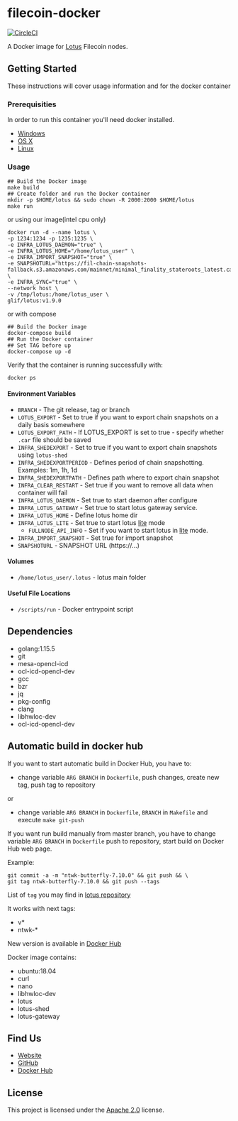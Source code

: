 # filecoin-docker

[![CircleCI](https://circleci.com/gh/glifio/filecoin-docker.svg?style=svg)](https://app.circleci.com/pipelines/github/glifio/filecoin-docker)

A Docker image for [Lotus](https://github.com/filecoin-project/lotus) Filecoin nodes.

## Getting Started

These instructions will cover usage information and for the docker container

### Prerequisities

In order to run this container you'll need docker installed.

- [Windows](https://docs.docker.com/windows/started)
- [OS X](https://docs.docker.com/mac/started/)
- [Linux](https://docs.docker.com/linux/started/)

### Usage
```shell
## Build the Docker image
make build
## Create folder and run the Docker container
mkdir -p $HOME/lotus && sudo chown -R 2000:2000 $HOME/lotus
make run
```
or using our image(intel cpu only)
```
docker run -d --name lotus \
-p 1234:1234 -p 1235:1235 \
-e INFRA_LOTUS_DAEMON="true" \
-e INFRA_LOTUS_HOME="/home/lotus_user" \
-e INFRA_IMPORT_SNAPSHOT="true" \
-e SNAPSHOTURL="https://fil-chain-snapshots-fallback.s3.amazonaws.com/mainnet/minimal_finality_stateroots_latest.car" \
-e INFRA_SYNC="true" \
--network host \
-v /tmp/lotus:/home/lotus_user \
glif/lotus:v1.9.0
```
or with compose
```shell
## Build the Docker image
docker-compose build
## Run the Docker container
## Set TAG before up
docker-compose up -d
```

Verify that the container is running successfully with:

```shell
docker ps
```

#### Environment Variables

- `BRANCH` - The git release, tag or branch
- `LOTUS_EXPORT` - Set to true if you want to export chain snapshots on a daily basis somewhere
- `LOTUS_EXPORT_PATH` - If LOTUS_EXPORT is set to true - specify whether `.car` file should be saved
- `INFRA_SHEDEXPORT` - Set to true if you want to export chain snapshots using `lotus-shed`
- `INFRA_SHEDEXPORTPERIOD` - Defines period of chain snapshotting. Examples: 1m, 1h, 1d
- `INFRA_SHEDEXPORTPATH` - Defines path where to export chain snapshot
- `INFRA_CLEAR_RESTART` - Set true if you want to remove all data when container will fail
- `INFRA_LOTUS_DAEMON` - Set true to start daemon after configure
- `INFRA_LOTUS_GATEWAY` - Set true to start lotus gateway service.
- `INFRA_LOTUS_HOME` - Define lotus home dir
- `INFRA_LOTUS_LITE` - Set true to start lotus [lite](https://docs.filecoin.io/build/lotus/lotus-lite/#start-the-lite-node) mode
    - `FULLNODE_API_INFO` - Set if you want to start lotus in [lite](https://docs.filecoin.io/build/lotus/lotus-lite/#start-the-lite-node) mode.
- `INFRA_IMPORT_SNAPSHOT` - Set true for import snapshot
- `SNAPSHOTURL` - SNAPSHOT URL (https://...)

#### Volumes

- `/home/lotus_user/.lotus` - lotus main folder

#### Useful File Locations

- `/scripts/run` - Docker entrypoint script

## Dependencies

- golang:1.15.5
- git
- mesa-opencl-icd
- ocl-icd-opencl-dev
- gcc
- bzr
- jq
- pkg-config 
- clang  
- libhwloc-dev 
- ocl-icd-opencl-dev

## Automatic build in docker hub

If you want to start automatic build in Docker Hub, you have to:

- change variable `ARG BRANCH` in `Dockerfile`, push changes, create new tag, push tag to repository

or
- change variable `ARG BRANCH` in `Dockerfile`, `BRANCH` in `Makefile` and execute `make git-push`

If you want run build manually from master branch, you have to change variable `ARG BRANCH`
 in `Dockerfile` push to repository, start build on Docker Hub web page.

Example:

    git commit -a -m "ntwk-butterfly-7.10.0" && git push && \
    git tag ntwk-butterfly-7.10.0 && git push --tags

List of `tag` you may find in [lotus repository](https://github.com/filecoin-project/lotus/tags)

It works with next tags:
* v*
* ntwk-*

New version is available in [Docker Hub](https://hub.docker.com/r/glif/lotus/tags)

Docker image contains:
- ubuntu:18.04
- curl 
- nano 
- libhwloc-dev 
- lotus
- lotus-shed
- lotus-gateway

## Find Us

- [Website](http://glif.io/)
- [GitHub](https://github.com/glifio)
- [Docker Hub](https://hub.docker.com/r/glif/lotus/tag)

## License

This project is licensed under the [Apache 2.0](https://github.com/openworklabs/filecoin-docker/blob/master/LICENSE) license.
